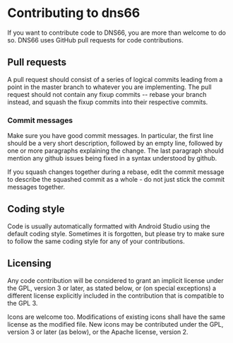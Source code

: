 # Contributing to dns66

If you want to contribute code to DNS66, you are more than welcome to do so.
DNS66 uses GitHub pull requests for code contributions.

## Pull requests
A pull request should consist of a series of logical commits leading from a
point in the master branch to whatever you are implementing. The pull request
should not contain any fixup commits -- rebase your branch instead, and squash
the fixup commits into their respective commits.

### Commit messages
Make sure you have good commit messages. In particular, the first line should
be a very short description, followed by an empty line, followed by one or more
paragraphs explaining the change. The last paragraph should mention any github
issues being fixed in a syntax understood by github.

If you squash changes together during a rebase, edit the commit message to
describe the squashed commit as a whole - do not just stick the commit messages
together.

## Coding style
Code is usually automatically formatted with Android Studio using the default
coding style. Sometimes it is forgotten, but please try to make sure to follow
the same coding style for any of your contributions.

## Licensing
Any code contribution will be considered to grant an implicit license under
the GPL, version 3 or later, as stated below, or (on special exceptions) a
different license explicitly included in the contribution that is compatible
to the GPL 3.

Icons are welcome too. Modifications of existing icons shall have the same
license as the modified file. New icons may be contributed under the GPL,
version 3 or later (as below), or the Apache license, version 2.
